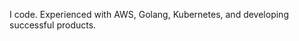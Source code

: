 I code. Experienced with AWS, Golang, Kubernetes, and developing successful products.
<!---
Kanishk-K/Kanishk-K is a ✨ special ✨ repository because its `README.md` (this file) appears on your GitHub profile.
You can click the Preview link to take a look at your changes.
--->
